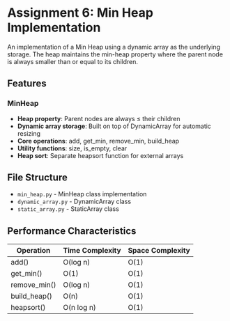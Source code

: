 # Assignment 6: Min Heap Implementation

An implementation of a Min Heap using a dynamic array as the underlying storage. The heap maintains the min-heap property where the parent node is always smaller than or equal to its children.

## Features

### MinHeap
- **Heap property**: Parent nodes are always ≤ their children
- **Dynamic array storage**: Built on top of DynamicArray for automatic resizing
- **Core operations**: add, get_min, remove_min, build_heap
- **Utility functions**: size, is_empty, clear
- **Heap sort**: Separate heapsort function for external arrays

## File Structure

- `min_heap.py` - MinHeap class implementation
- `dynamic_array.py` - DynamicArray class
- `static_array.py` - StaticArray class

## Performance Characteristics

| Operation | Time Complexity | Space Complexity |
|-----------|----------------|------------------|
| add() | O(log n) | O(1) |
| get_min() | O(1) | O(1) |
| remove_min() | O(log n) | O(1) |
| build_heap() | O(n) | O(1) |
| heapsort() | O(n log n) | O(1) |
